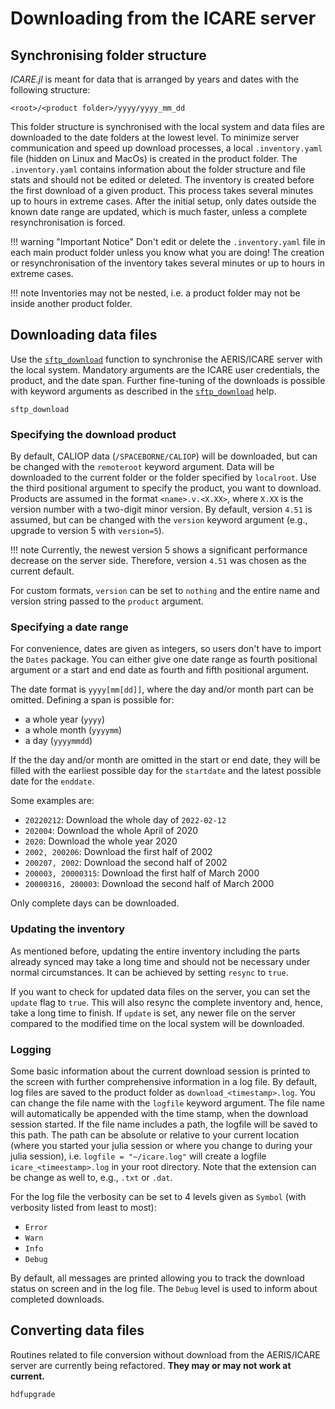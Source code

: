 # Downloading from the ICARE server

## Synchronising folder structure

_ICARE.jl_ is meant for data that is arranged by years and dates with the following structure:

    <root>/<product folder>/yyyy/yyyy_mm_dd

This folder structure is synchronised with the local system and data files are downloaded to
the date folders at the lowest level. To minimize server communication and speed up download
processes, a local `.inventory.yaml` file (hidden on Linux and MacOs) is created in the product
folder. The `.inventory.yaml` contains information about the folder structure and file stats
and should not be edited or deleted. The inventory is created before the first download of a
given product. This process takes several minutes up to hours in extreme cases. After the initial
setup, only dates outside the known date range are updated, which is much faster, unless a
complete resynchronisation is forced.

!!! warning "Important Notice"
    Don't edit or delete the `.inventory.yaml` file in each main product folder unless you know
    what you are doing! The creation or resynchronisation of the inventory takes several minutes
    or up to hours in extreme cases.

!!! note
    Inventories may not be nested, i.e. a product folder may not be inside another product folder.

## Downloading data files

Use the [`sftp_download`](@ref) function to synchronise the AERIS/ICARE server with the local
system. Mandatory arguments are the ICARE user credentials, the product, and the date span.
Further fine-tuning of the downloads is possible with keyword arguments as described in the
[`sftp_download`](@ref) help.

```@docs
sftp_download
```

### Specifying the download product

By default, CALIOP data (`/SPACEBORNE/CALIOP`) will be downloaded, but can be changed with the
`remoteroot` keyword argument. Data will be downloaded to the current folder or the folder
specified by `localroot`. Use the third positional argument to specify the product, you want to
download. Products are assumed in the format `<name>.v.<X.XX>`, where `X.XX` is the version number
with a two-digit minor version. By default, version `4.51` is assumed, but can be changed with
the `version` keyword argument (e.g., upgrade to version 5 with `version=5`).

!!! note
    Currently, the newest version 5 shows a significant performance decrease on the server side.
    Therefore, version `4.51` was chosen as the current default.

For custom formats, `version` can be set to `nothing` and the entire name and version string
passed to the `product` argument.

### Specifying a date range

For convenience, dates are given as integers, so users don't have to import the `Dates` package.
You can either give one date range as fourth positional argument or a start and end date as fourth
and fifth positional argument.

The date format is `yyyy[mm[dd]]`, where the day and/or month part can be omitted.
Defining a span is possible for:

* a whole year (`yyyy`)
* a whole month (`yyyymm`)
* a day (`yyyymmdd`)

If the the day and/or month are omitted in the start or end date, they will be filled with the 
earliest possible day for the `startdate` and the latest possible date for the `enddate`. 

Some examples are:

* `20220212`: Download the whole day of `2022-02-12`
* `202004`: Download the whole April of 2020
* `2020`: Download the whole year 2020
* `2002, 200206`: Download the first half of 2002
* `200207, 2002`: Download the second half of 2002
* `200003, 20000315`: Download the first half of March 2000
* `20000316, 200003`: Download the second half of March 2000

Only complete days can be downloaded.

### Updating the inventory

As mentioned before, updating the entire inventory including the parts already synced may take
a long time and should not be necessary under normal circumstances. It can be achieved by setting
`resync` to `true`.

If you want to check for updated data files on the server, you can set the `update` flag to
`true`. This will also resync the complete inventory and, hence, take a long time to finish.
If `update` is set, any newer file on the server compared to the modified time on the local
system will be downloaded.

### Logging

Some basic information about the current download session is printed to the screen with further
comprehensive information in a log file. By default, log files are saved to the product folder
as `download_<timestamp>.log`. You can change the file name with the `logfile` keyword argument.
The file name will automatically be appended with the time stamp, when the download session
started. If the file name includes a path, the logfile will be saved to this path. The path can
be absolute or relative to your current location (where you started your julia session or where
you change to during your julia session), i.e. `logfile = "~/icare.log"` will create a logfile
`icare_<timeestamp>.log` in your root directory. Note that the extension can be change as well
to, e.g., `.txt` or `.dat`.

For the log file the verbosity can be set to 4 levels given as `Symbol` (with verbosity listed
from least to most):

* `Error`
* `Warn`
* `Info`
* `Debug`

By default, all messages are printed allowing you to track the download status on screen and
in the log file. The `Debug` level is used to inform about completed downloads.

## Converting data files

Routines related to file conversion without download from the AERIS/ICARE server are currently
being refactored. **They may or may not work at current.**

```@docs
hdfupgrade
```

